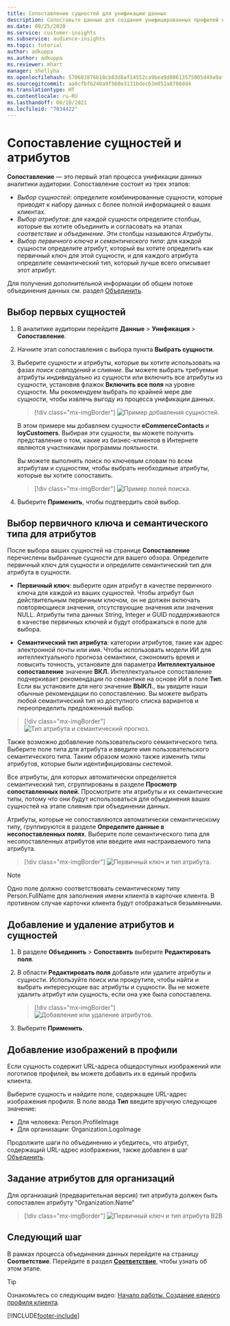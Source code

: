 ```yaml
---
title: Сопоставление сущностей для унификации данных
description: Сопоставьте данные для создания унифицированных профилей клиентов.
ms.date: 09/25/2020
ms.service: customer-insights
ms.subservice: audience-insights
ms.topic: tutorial
author: adkuppa
ms.author: adkuppa
ms.reviewer: mhart
manager: shellyha
ms.openlocfilehash: 570683876b10cb83d8af14552ca9bea9d80613575005d49a9af37cc16b8e75c9
ms.sourcegitcommit: aa0cfbf6240a9f560e3131bdec63e051a8786dd4
ms.translationtype: HT
ms.contentlocale: ru-RU
ms.lasthandoff: 08/10/2021
ms.locfileid: "7034422"
---
```

# <a name="map-entities-and-attributes"></a>Сопоставление сущностей и атрибутов

**Сопоставление** — это первый этап процесса унификации данных аналитики аудитории. Сопоставление состоит из трех этапов:

- *Выбор сущностей*: определите комбинированные сущности, которые приводят к набору данных с более полной информацией о ваших клиентах.
- *Выбор атрибутов*: для каждой сущности определите столбцы, которые вы хотите объединить и согласовать на этапах *соответствие* и *объединение*. Эти столбцы называются *Атрибуты*.
- *Выбор первичного ключа и семантического типа*: для каждой сущности определите атрибут, который вы хотите определить как первичный ключ для этой сущности, и для каждого атрибута определите семантический тип, который лучше всего описывает этот атрибут.

Для получения дополнительной информации об общем потоке объединения данных см. раздел [Объединить](data-unification.md).

## <a name="select-the-first-entities"></a>Выбор первых сущностей

1. В аналитике аудитории перейдите **Данные** > **Унификация** > **Сопоставление**.

2. Начните этап сопоставления с выбора пункта **Выбрать сущности**.

3. Выберите сущности и атрибуты, которые вы хотите использовать на фазах *поиск совпадений* и *слияние*. Вы можете выбрать требуемые атрибуты индивидуально из сущности или включить все атрибуты из сущности, установив флажок **Включить все поля** на уровне сущности. Мы рекомендуем выбрать по крайней мере две сущности, чтобы извлечь выгоду из процесса унификации данных.

   > [!div class="mx-imgBorder"]
   > ![Пример добавления сущностей.](media/data-manager-configure-map-add-entities-example.png "Пример добавления сущностей")

   В этом примере мы добавляем сущности **eCommerceContacts** и **loyCustomers**. Выбирая эти сущности, вы можете получить представление о том, какие из бизнес-клиентов в Интернете являются участниками программы лояльности.
   
   Вы можете выполнять поиск по ключевым словам по всем атрибутам и сущностям, чтобы выбрать необходимые атрибуты, которые вы хотите сопоставить.
   
     > [!div class="mx-imgBorder"]
   > ![Пример полей поиска.](media/data-manager-configure-map-search-fields-example.png "Пример полей поиска")

4. Выберите **Применить**, чтобы подтвердить свой выбор.

## <a name="select-primary-key-and-semantic-type-for-attributes"></a>Выбор первичного ключа и семантического типа для атрибутов

После выбора ваших сущностей на странице **Сопоставление** перечислены выбранные сущности для вашего обзора. Определите первичный ключ для сущности и определите семантический тип для атрибута в сущности.

- **Первичный ключ**: выберите один атрибут в качестве первичного ключа для каждой из ваших сущностей. Чтобы атрибут был действительным первичным ключом, он не должен включать повторяющиеся значения, отсутствующие значения или значения NULL. Атрибуты типа данных String, Integer и GUID поддерживаются в качестве первичных ключей и будут отображаться в поле для выбора.

- **Семантический тип атрибута**: категории атрибутов, такие как адрес электронной почты или имя. Чтобы использовать модели ИИ для интеллектуального прогноза семантики, сэкономить время и повысить точность, установите для параметра **Интеллектуальное сопоставление** значение **ВКЛ.** Интеллектуальное сопоставление подчеркивает рекомендации по семантике на основе ИИ в поле **Тип**. Если вы установите для него значение **ВЫКЛ.**, вы увидите наши обычные рекомендации по сопоставлению. Вы можете выбрать любой семантический тип из доступного списка вариантов и переопределить предложенный выбор.

> [!div class="mx-imgBorder"]
> ![Тип атрибута и семантический прогноз.](media/data-manager-configure-map-add-attributes-semantic-prediction.png "Тип атрибута и семантический прогноз")

Также возможно добавление пользовательского семантического типа. Выберите поле типа для атрибута и введите имя пользовательского семантического типа. Таким образом можно также изменить типы атрибутов, которые были идентифицированы системой.

Все атрибуты, для которых автоматически определяется семантический тип, сгруппированы в разделе **Просмотр сопоставленных полей**. Просмотрите эти атрибуты и их семантические типы, потому что они будут использоваться для объединения ваших сущностей на этапе слияния при объединении данных.

Атрибуты, которые не сопоставляются автоматически семантическому типу, группируются в разделе **Определите данные в несопоставленных полях**. Выберите поле семантического типа для несопоставленных атрибутов или введите имя настраиваемого типа атрибута.

> [!div class="mx-imgBorder"]
> ![Первичный ключ и тип атрибута.](media/data-manager-configure-map-add-attributes.png "Первичный ключ и тип атрибута")

> [!NOTE]
> Одно поле должно соответствовать семантическому типу Person.FullName для заполнения имени клиента в карточке клиента. В противном случае карточки клиента будут отображаться безымянными. 

## <a name="add-and-remove-attributes-and-entities"></a>Добавление и удаление атрибутов и сущностей

1. В разделе **Объединить** > **Сопоставить** выберите **Редактировать поля**.

2. В области **Редактировать поля** добавьте или удалите атрибуты и сущности. Используйте поиск или прокрутите, чтобы найти и выбрать интересующие вас атрибуты и сущности. Вы не можете удалить атрибут или сущность, если она уже была сопоставлена.

   > [!div class="mx-imgBorder"]
   > ![Добавление или удаление атрибутов.](media/configure-data-map-edit.png "Добавление или удаление атрибутов")

3. Выберите **Применить**.

## <a name="add-images-to-profiles"></a>Добавление изображений в профили

Если сущность содержит URL-адреса общедоступных изображений или логотипов профилей, вы можете добавить их в единый профиль клиента.

Выберите сущность и найдите поле, содержащее URL-адрес изображения профиля. В поле ввода **Тип** введите вручную следующее значение: 
- Для человека: Person.ProfileImage
- Для организации: Organization.LogoImage

Продолжите шаги по объединению и убедитесь, что атрибут, содержащий URL-адрес изображения, также добавлен в шаг [Объединить](merge-entities.md).

## <a name="set-attributes-for-organizations"></a>Задание атрибутов для организаций

Для организаций (предварительная версия) тип атрибута должен быть сопоставлен атрибуту "Organization.Name"
> [!div class="mx-imgBorder"]
> ![Первичный ключ и тип атрибута B2B](media/configure-data-map-edit-b2b.png "Первичный ключ и тип атрибута B2B")

## <a name="next-step"></a>Следующий шаг

В рамках процесса объединения данных перейдите на страницу **Соответствие**. Перейдите в раздел [**Соответствие**](match-entities.md), чтобы узнать об этом этапе.

> [!TIP]
> Ознакомьтесь со следующим видео: [Начало работы. Создание единого профиля клиента](https://youtu.be/oBfGEhucAxs).


[!INCLUDE[footer-include](../includes/footer-banner.md)]